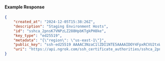 <!-- Code generated for API Clients. DO NOT EDIT. -->

#### Example Response

```json
{
	"created_at": "2024-12-05T15:38:26Z",
	"description": "Staging Environment Hosts",
	"id": "sshca_2pnsK7VNPzLZ288HpbKTgkPH8ke",
	"key_type": "ed25519",
	"metadata": "{\"region\": \"us-east-1\"}",
	"public_key": "ssh-ed25519 AAAAC3NzaC1lZDI1NTE5AAAAIDOY4FpxRCVU2txWq69hX3kC5bq57/AfwmAGQ+sD3QeJ",
	"uri": "https://api.ngrok.com/ssh_certificate_authorities/sshca_2pnsK7VNPzLZ288HpbKTgkPH8ke"
}
```
